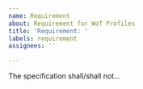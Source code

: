 ```yaml
---
name: Requirement
about: Requirement for WoT Profiles
title: 'Requirement: '
labels: requirement
assignees: ''

---
```


The specification shall/shall not...
